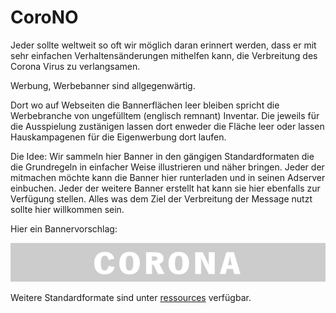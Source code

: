 # CoroNO

Jeder sollte weltweit so oft wir möglich daran erinnert werden, dass er mit sehr einfachen Verhaltensänderungen mithelfen kann, die Verbreitung des Corona Virus zu verlangsamen.

Werbung, Werbebanner sind allgegenwärtig.

Dort wo auf Webseiten die Bannerflächen leer bleiben spricht die Werbebranche von ungefülltem (englisch remnant) Inventar. Die jeweils für die Ausspielung zustänigen lassen dort enweder die Fläche leer oder lassen Hauskampagenen für die Eigenwerbung dort laufen.

Die Idee:
Wir sammeln hier Banner in den gängigen Standardformaten die die Grundregeln in einfacher Weise illustrieren und näher bringen. Jeder der mitmachen möchte kann die Banner hier runterladen und in seinen Adserver einbuchen. Jeder der weitere Banner erstellt hat kann sie hier ebenfalls zur Verfügung stellen. Alles was dem Ziel der Verbreitung der Message nutzt sollte hier willkommen sein.

Hier ein Bannervorschlag:

![Banner](https://github.com/corono2020/corono/blob/master/ressources/coroNO_banner_728x90/GIF_Banner_728x90/images/coroNO_banner_728x90_Artboard-01.gif?raw=true)

Weitere Standardformate sind unter [ressources](https://github.com/corono2020/corono/tree/master/ressources) verfügbar.